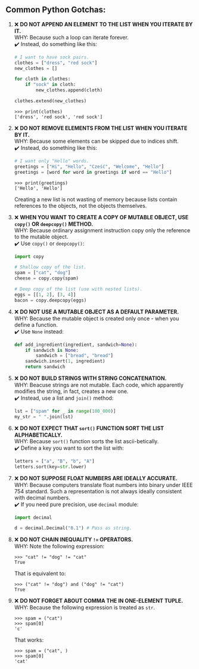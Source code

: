 ## **Common Python Gotchas:**

1. :x: **DO NOT APPEND AN ELEMENT TO THE LIST WHEN YOU ITERATE BY IT.**  
   WHY: Because such a loop can iterate forever.  
   :heavy_check_mark: Instead, do something like this:
    ```python
    # I want to have sock pairs.
    clothes = ["dress", "red sock"]
    new_clothes = []
 
    for cloth in clothes:
        if "sock" in cloth:
            new_clothes.append(cloth)
 
    clothes.extend(new_clothes)
    ```  
    ```shell
    >>> print(clothes)
    ['dress', 'red sock', 'red sock']
    ```

2. :x: **DO NOT REMOVE ELEMENTS FROM THE LIST WHEN YOU ITERATE BY IT.**  
   WHY: Because some elements can be skipped due to indices shift.  
   :heavy_check_mark: Instead, do something like this:
    ```python
    # I want only "Hello" words.
    greetings = ["Hi", "Hello", "Cześć", "Welcome", "Hello"]
    greetings = [word for word in greetings if word == "Hello"]
    ```
    ```shell
    >>> print(greetings)
    ['Hello', 'Hello']
    ```  
   Creating a new list is not wasting of memory because lists contain references to the objects, not the objects themselves.

3. :x: **WHEN YOU WANT TO CREATE A COPY OF MUTABLE OBJECT, USE `copy()` OR `deepcopy()` METHOD.**  
   WHY: Because ordinary assignment instruction copy only the reference to the mutable object.  
   :heavy_check_mark: Use `copy()` or `deepcopy()`:
    ```python
    import copy
    
    # Shallow copy of the list.
    spam = ["cat", "dog"]
    cheese = copy.copy(spam)
    
    # Deep copy of the list (use with nested lists).
    eggs = [[1, 2], [3, 4]]
    bacon = copy.deepcopy(eggs)
    ```

4. :x: **DO NOT USE A MUTABLE OBJECT AS A DEFAULT PARAMETER.**  
   WHY: Because the mutable object is created only once - when you define a function.  
   :heavy_check_mark: Use `None` instead:
    ```python
    def add_ingredient(ingredient, sandwich=None):
        if sandwich is None:
            sandwich = ["bread", "bread"]
        sandwich.insert(1, ingredient)
        return sandwich
    ```

5. :x: **DO NOT BUILD STRINGS WITH STRING CONCATENATION.**  
   WHY: Beacuse strings are not mutable. Each code, which apparently modifies the string, in fact, creates a new one.  
   :heavy_check_mark: Instead, use a list and `join()` method:
    ```python
    lst = ["spam" for _ in range(100_000)]
    my_str = " ".join(lst)
    ```

6. :x: **DO NOT EXPECT THAT `sort()` FUNCTION SORT THE LIST ALPHABETICALLY.**  
   WHY: Because `sort()` function sorts the list ascii-betically.  
   :heavy_check_mark: Define a key you want to sort the list with:
    ```python
    letters = ["a", "B", "b", "A"]
    letters.sort(key=str.lower)
    ```
7. :x: **DO NOT SUPPOSE FLOAT NUMBERS ARE IDEALLY ACCURATE.**  
   WHY: Because computers translate float numbers into binary under IEEE 754 standard. Such a representation is not always ideally consistent with decimal numbers.  
   :heavy_check_mark: If you need pure precision, use `decimal` module:
    ```python
    import decimal

    d = decimal.Decimal("0.1") # Pass as string.
    ```

8. :x: **DO NOT CHAIN INEQUALITY `!=` OPERATORS.**  
   WHY: Note the following expression:
    ```shell
    >>> "cat" != "dog" != "cat"
    True
    ```
    That is equivalent to:
    ```shell
    >>> ("cat" != "dog") and ("dog" != "cat")
    True
    ```

9. :x: **DO NOT FORGET ABOUT COMMA THE IN ONE-ELEMENT TUPLE.**  
    WHY: Because the following expression is treated as `str`.
    ```shell
    >>> spam = ("cat")
    >>> spam[0]
    'c'
    ```
    That works:
    ```shell
    >>> spam = ("cat", )
    >>> spam[0]
    'cat'
    ```